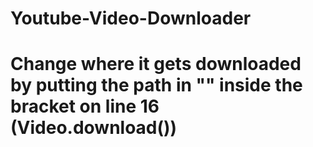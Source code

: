 # Youtube-Video-Downloader
# Change where it gets downloaded by putting the path in "" inside the bracket on line 16 (Video.download())
